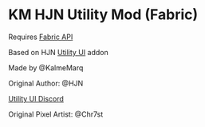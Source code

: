 # KM HJN Utility Mod (Fabric)

Requires [Fabric API](https://www.curseforge.com/minecraft/mc-mods/fabric-api)

Based on HJN [Utility UI](https://mcpedl.com/utility-ui/) addon

Made by @KalmeMarq

Original Author: @HJN

[Utility UI Discord](https://discord.gg/VaTA33C7xb)

Original Pixel Artist: @Chr7st

